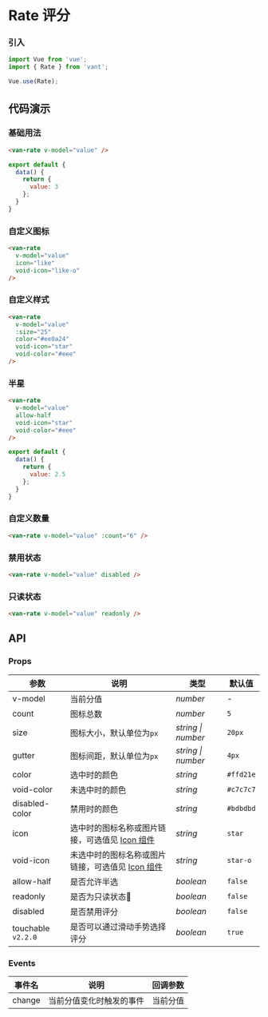 # Rate 评分

### 引入

``` javascript
import Vue from 'vue';
import { Rate } from 'vant';

Vue.use(Rate);
```

## 代码演示

### 基础用法

```html
<van-rate v-model="value" />
```

```js
export default {
  data() {
    return {
      value: 3
    };
  }
}
```

### 自定义图标

```html
<van-rate
  v-model="value"
  icon="like"
  void-icon="like-o"
/>
```

### 自定义样式

```html
<van-rate
  v-model="value"
  :size="25"
  color="#ee0a24"
  void-icon="star"
  void-color="#eee"
/>
```

### 半星

```html
<van-rate
  v-model="value"
  allow-half
  void-icon="star"
  void-color="#eee"
/>
```

```js
export default {
  data() {
    return {
      value: 2.5
    };
  }
}
```

### 自定义数量

```html
<van-rate v-model="value" :count="6" />
```

### 禁用状态

```html
<van-rate v-model="value" disabled />
```

### 只读状态

```html
<van-rate v-model="value" readonly />
```

## API

### Props

| 参数 | 说明 | 类型 | 默认值 |
|------|------|------|------|
| v-model | 当前分值 | *number* | - |
| count | 图标总数 | *number* | `5` |
| size | 图标大小，默认单位为`px` | *string \| number* | `20px` |
| gutter | 图标间距，默认单位为`px` | *string \| number* | `4px` |
| color | 选中时的颜色 | *string* | `#ffd21e` |
| void-color | 未选中时的颜色 | *string* | `#c7c7c7` |
| disabled-color | 禁用时的颜色 | *string* | `#bdbdbd` |
| icon | 选中时的图标名称或图片链接，可选值见 [Icon 组件](#/zh-CN/icon) | *string* | `star` |
| void-icon | 未选中时的图标名称或图片链接，可选值见 [Icon 组件](#/zh-CN/icon) | *string* | `star-o`  |
| allow-half | 是否允许半选 | *boolean* | `false` |
| readonly | 是否为只读状态 | *boolean* | `false` |
| disabled | 是否禁用评分 | *boolean* | `false` |
| touchable `v2.2.0` | 是否可以通过滑动手势选择评分 | *boolean* | `true` |

### Events

| 事件名 | 说明 | 回调参数 |
|------|------|------|
| change | 当前分值变化时触发的事件 | 当前分值 |
